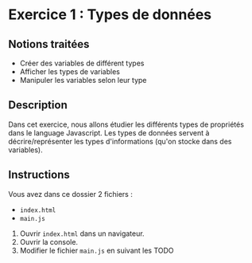 # Exercice 1 : Types de données

## Notions traitées

- Créer des variables de différent types
- Afficher les types de variables
- Manipuler les variables selon leur type

## Description

Dans cet exercice, nous allons étudier les différents types de propriétés dans le language Javascript.
Les types de données servent à décrire/représenter les types d'informations (qu'on stocke dans des variables).

## Instructions

Vous avez dans ce dossier 2 fichiers :
- `index.html`
- `main.js`

1. Ouvrir `index.html` dans un navigateur.
2. Ouvrir la console.
3. Modifier le fichier `main.js` en suivant les TODO